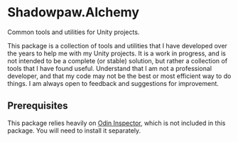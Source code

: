 # Shadowpaw.Alchemy

Common tools and utilities for Unity projects.

This package is a collection of tools and utilities that I have developed over the years to help me with my Unity projects. It is a work in progress, and is not intended to be a complete (or stable) solution, but rather a collection of tools that I have found useful. Understand that I am not a professional developer, and that my code may not be the best or most efficient way to do things. I am always open to feedback and suggestions for improvement.

## Prerequisites

This package relies heavily on [Odin Inspector](https://odininspector.com/), which is not included in this package. You will need to install it separately.
